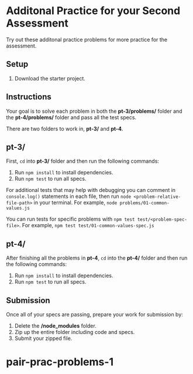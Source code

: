 # Additonal Practice for your Second Assessment

Try out these additonal practice problems for more practice for the assessment.

## Setup

1. Download the starter project.

## Instructions

Your goal is to solve each problem in both the __pt-3/problems/__ folder and
the __pt-4/problems/__ folder and pass all the test specs.

There are two folders to work in, __pt-3/__ and __pt-4__.

## pt-3/

First, `cd` into __pt-3/__ folder and then run the following commands:

1. Run `npm install` to install dependencies.
2. Run `npm test` to run all specs.

For additional tests that may help with debugging you can comment in
`console.log()` statements in each file, then run
`node <problem-relative-file-path>` in your terminal. For example,
`node problems/01-common-values.js`

You can run tests for specific problems with `npm test test/<problem-spec-file>`.
For example, `npm test test/01-common-values-spec.js`

## pt-4/

After finishing all the problems in __pt-4__, `cd` into the __pt-4/__
folder and then run the following commands:

1. Run `npm install` to install dependencies.
2. Run `npm test` to run all specs.

## Submission

Once all of your specs are passing, prepare your work for submission by:

1. Delete the __/node_modules__ folder.
2. Zip up the entire folder including code and specs.
3. Submit your zipped file.
# pair-prac-problems-1
